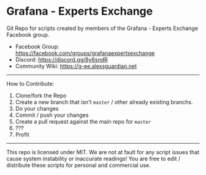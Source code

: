 # Grafana - Experts Exchange
Git Repo for scripts created by members of  the Grafana - Experts Exchange Facebook group.

- Facebook Group: https://facebook.com/groups/grafanaexpertsexchange
- Discord: https://discord.gg/8y6sndR
- Community Wiki: https://g-ee.alexsguardian.net

---

How to Contribute:

1. Clone/fork the Repo
2. Create a new branch that isn't `master` / other already existing branchs.
3. Do your changes
4. Commit / push your changes
5. Create a pull request against the main repo for `master`
6. ???
7. Profit

---

This repo is licensed under MIT. We are not at fault for any script issues that cause system instability or inaccurate readings! You are free to edit / distribute these scripts for personal and commercial use.
